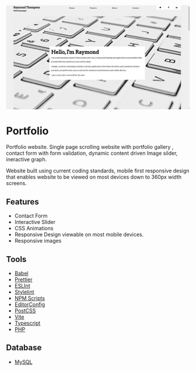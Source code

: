 ![Ray Thompson Web Developer Website](/raythompsonwebdev-home-page.png)

# Portfolio

Portfolio website. Single page scrolling website with portfolio gallery , contact form with form validation, dynamic content driven Image silder, ineractive graph.

Website built using current coding standards, mobile first responsive design that enables website to be viewed on most devices down to 360px width screens.

## Features

- Contact Form
- Interactive Slider
- CSS Animations
- Responsive Design viewable on most mobile devices.
- Responsive images

## Tools

- [Babel](https://babeljs.io/)
- [Prettier](https://prettier.io/)
- [ESLInt](https://eslint.org/)
- [Stylelint](https://stylelint.io/)
- [NPM Scripts](https://docs.npmjs.com/cli/v7/using-npm/scripts)
- [EditorConfig](https://editorconfig.org/)
- [PostCSS](https://postcss.org/)
- [Vite](https://vitejs.dev/)
- [Typescript](https://www.typescriptlang.org/)
- [PHP](https://www.php.net//)

## Database

- [MySQL](https://www.mysql.com/)
